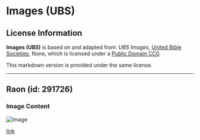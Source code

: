# Images (UBS)

## License Information

**Images (UBS)** is based on and adapted from: _UBS Images_, [United Bible Societies](https://unitedbiblesocieties.org/), None, which is licensed under a [Public Domain CC0](https://creativecommons.org/public-domain/cc0/).

This markdown version is provided under the same license.



--------------------------------

## Raon (id: 291726)

### Image Content

![Image](https://cdn.aquifer.bible/aquifer-content/resources/Media/WEB-0519_raft.jpg)

[link](https://cdn.aquifer.bible/aquifer-content/resources/Media/WEB-0519_raft.jpg)


